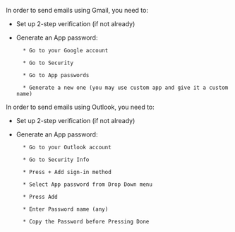 In order to send emails using Gmail, you need to:


   * Set up 2-step verification (if not already)

   * Generate an App password:

           * Go to your Google account

           * Go to Security

           * Go to App passwords

           * Generate a new one (you may use custom app and give it a custom name)




In order to send emails using Outlook, you need to:


   * Set up 2-step verification (if not already)

   * Generate an App password:

           * Go to your Outlook account

           * Go to Security Info

           * Press + Add sign-in method

           * Select App password from Drop Down menu
    
           * Press Add
 
           * Enter Password name (any)

           * Copy the Password before Pressing Done

